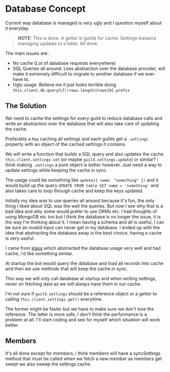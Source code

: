 # Database Concept
Current way database is managed is very ugly and I question myself about it everyday.

> **NOTE:** This is done. A getter in guilds for cache. Settings instance managing updates to a table. All done.

The main issues are:
- No cache (Lot of database requests everywhere)
- SQL Queries all around. Less abstraction over the database provider, will make it extremely difficult to migrate to another database if we ever have to.
- Ugly usage. Believe me it just looks terrible doing `this.client.db.query`/`if(!rows.length)`/`rows[0].prefix`

## The Solution
We need to cache the settings for every guild to reduce database calls and write an abstraction over the database that will also take care of updating the cache.

Preferably a `Map` caching all settings and each guilds get a `.settings` property with an object of the cached settings it contains.

We will write a function that builds a SQL query and also updates the cache `this.client.settings.set` (or maybe `guild.settings.update`) or similar? i think making `.settings` a pure object is better however. Just need a way to update settings while keeping the cache in sync.

The usage could be something like `update({ name: "something" })` and it would build up the query `UPDATE FROM table SET name = 'something'` and also takes care to loop through cache and keep the keys updated.

Initially my idea was to use queries all around because it's fun, the only thing I liked about SQL was the well the queries. But now I see why that is a bad idea and why some would prefer to use ORMs etc. I had thoughts of using MongoDB etc too but I think the database is no longer the issue, it is the way I'm thinking about it. I mean having a schema and all is useful, I can be sure an invalid input can never get in my database. I ended up with the idea that abstracting the database away is the best choice, having a cache is very useful.

I came from [klasa](https://github.com/dirigeants/klasa) which abstracted the database usage very well and had cache, i'd like something similar.

At startup the bot would query the database and load all records into cache and then we use methods that will keep the cache in sync.

This way we will only call database at startup and when writing settings, never on fetching data as we will always have them in our cache.

I'm not sure if `guild.settings` should be a reference object or a getter to calling `this.client.settings.get()` everytime.

The former might be faster but we have to make sure we don't lose the reference. The latter is more safe, I don't think the performance is a problem at all. I'll start coding and see for myself which situation will work better.

## Members
It's all done except for members, i think members will have a syncSettings method that must be called when we fetch a new member as members get swept we also sweep the settings cache.
